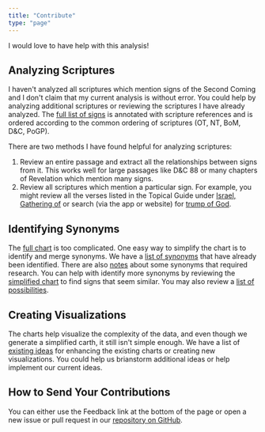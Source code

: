 ```yaml
---
title: "Contribute"
type: "page"
---
```


I would love to have help with this analysis!

## Analyzing Scriptures

I haven't analyzed all scriptures which mention signs of the Second Coming and I don't claim that my current 
analysis is without error. You could help by analyzing additional scriptures or reviewing the scriptures I
have already analyzed. The [full list of signs](/references/) is annotated with scripture references and is
ordered according to the common ordering of scriptures (OT, NT, BoM, D&C, PoGP).

There are two methods I have found helpful for analyzing scriptures:

1. Review an entire passage and extract all the relationships between signs from it. This works well for
large passages like D&C 88 or many chapters of Revelation which mention many signs.
2. Review all scriptures which mention a particular sign. For example, you might review all the verses listed
in the Topical Guide under [Israel, Gathering of](https://www.lds.org/scriptures/tg/israel-gathering-of) or search (via the app or website) for [trump of God](https://www.churchofjesuschrist.org/search?lang=eng&query=trump%20of%20god&facet=scriptures).

## Identifying Synonyms

The [full chart](/charts/full) is too complicated. One easy way to simplify the chart is to identify and
merge synonyms. We have a [list of synonyms](https://github.com/justincy/signs-of-the-second-coming/blob/master/synonyms/synonyms.gv) that have already been identified. There are also [notes](https://github.com/justincy/signs-of-the-second-coming/tree/master/synonyms) about some synonyms that required research. 
You can help with identify more synonyms by reviewing the [simplified chart](/charts/simplified/) to
find signs that seem similar. You may also review a [list of possibilities](https://github.com/justincy/signs-of-the-second-coming/tree/master/synonyms).

## Creating Visualizations

The charts help visualize the complexity of the data, and even though we generate a simplified carth, it still
isn't simple enough. We have a list of [existing ideas](https://github.com/justincy/signs-of-the-second-coming/issues) for enhancing the existing charts or creating new visualizations. You could help us brianstorm additional
ideas or help implement our current ideas.

## How to Send Your Contributions

You can either use the Feedback link at the bottom of the page or open a new issue or pull request in our
[repository on GitHub](https://github.com/justincy/signs-of-the-second-coming).